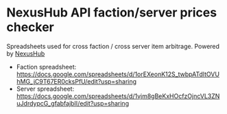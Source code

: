 # NexusHub API faction/server prices checker

Spreadsheets used for cross faction / cross server item arbitrage. Powered by [NexusHub](https://github.com/nexus-devs/NexusHub)

- Faction spreadsheet: https://docs.google.com/spreadsheets/d/1orEXeonK12S_twbpATdltOVUhMG_jC9T67ER0cksPfU/edit?usp=sharing
- Server spreadsheet: https://docs.google.com/spreadsheets/d/1vjm8gBeKxHOcfzOjncVL3ZNuJdrdypcG_gfabfajbII/edit?usp=sharing

